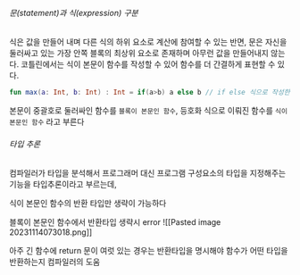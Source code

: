
###### 문(statement)과 식(expression) 구분

식은 값을 만들어 내며 다른 식의 하위 요소로 계산에 참여할 수 있는 반면, 문은 자신을 둘러싸고 있는 가장 안쪽 블록의 최상위 요소로 존재하며 아무런 값을 만들어내지 않는다.
코틀린에서는 식이 본문이 함수를 작성할 수 있어 함수를 더 간결하게 표현할 수 있다.

``` kotlin
fun max(a: Int, b: Int) : Int = if(a>b) a else b // if else 식으로 작성한 함수
```

본문이 중괄호로 둘러싸인 함수를 `블록이 본문인 함수`, 등호화 식으로 이뤄진 함수를 `식이 본문인 함수` 라고 부른다

###### 타입 추론

컴파일러가 타입을 분석해서 프로그래머 대신 프로그램 구성요소의 타입을 지정해주는 기능을 타입추론이라고 부르는데,

식이 본문인 함수의 반환 타입만 생략이 가능하다

블록이 본문인 함수에서 반환타입 생략시 error
![[Pasted image 20231114073018.png]]

아주 긴 함수에 return 문이 여럿 있는 경우는 반환타입을 명시해야 함수가 어떤 타입을 반환하는지 컴파일러의 도움